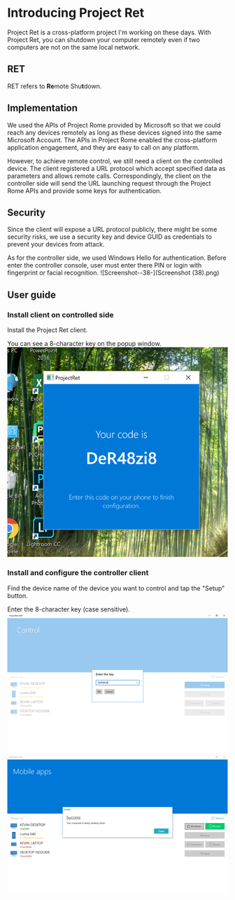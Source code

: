 # Introducing Project Ret
Project Ret is a cross-platform project I'm working on these days. With Project Ret, you can shutdown your computer remotely even if two computers are not on the same local network.

## RET

RET refers to **Re**mote Shu**t**down.

## Implementation

We used the APIs of Project Rome provided by Microsoft so that we could reach any devices remotely as long as these devices signed into the same Microsoft Account. The APIs in Project Rome enabled the cross-platform application engagement, and they are easy to call on any platform.

However, to achieve remote control, we still need a client on the controlled device. The client registered a URL protocol which accept specified data as parameters and allows remote calls. Correspondingly, the client on the controller side will send the URL launching request through the Project Rome APIs and provide some keys for authentication.

## Security

Since the client will expose a URL protocol publicly, there might be some security risks, we use a security key and device GUID as credentials to prevent your devices from attack.

As for the controller side, we used Windows Hello for authentication. Before enter the controller console, user must enter there PIN or login with fingerprint or facial recognition.
![Screenshot--38-](Screenshot (38).png)

## User guide

### Install client on controlled side

Install the Project Ret client.

You can see a 8-character key on the popup window.
![Screenshot--37-](/Screenshot%20(37).png)

### Install and configure the controller client

Find the device name of the device you want to control and tap the "Setup" button.

Enter the 8-character key (case sensitive).
![Screenshot--39-](/Screenshot%20(39).png)
![Screenshot--40-](/Screenshot%20(40).png)

